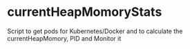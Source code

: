 # currentHeapMomoryStats
Script to get pods for Kubernetes/Docker and to calculate the currentHeapMomory, PID and Monitor it
